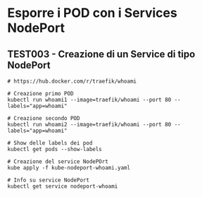 # Esporre i POD con i Services NodePort

## TEST003 - Creazione di un Service di tipo NodePort

```shell
# https://hub.docker.com/r/traefik/whoami

# Creazione primo POD
kubectl run whoami1 --image=traefik/whoami --port 80 --labels="app=whoami"

# Creazione secondo POD
kubectl run whoami2 --image=traefik/whoami --port 80 --labels="app=whoami"

# Show delle labels dei pod
kubectl get pods --show-labels

# Creazione del service NodePOrt
kube apply -f kube-nodeport-whoami.yaml

# Info su service NodePort
kubectl get service nodeport-whoami

```